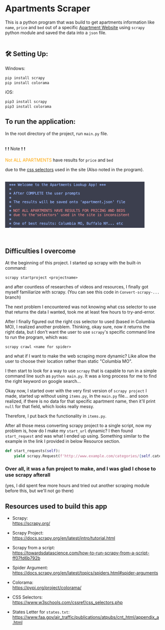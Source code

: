 # Apartments Scraper

This is a python program that was build to get apartments information like `name`, `price` and `bed` out of a specific [Apartment Website](https://www.apartments.com/) using `scrapy` python module and saved the data into a `json` file.
<br/>
<br/>

## :hammer_and_wrench: Setting Up:

Windows:

```
pip install scrapy
pip install colorama
```

iOS:

```
pip3 install scrapy
pip3 install colorama
```

## To run the application:

In the root directory of the project, run `main.py` file.
<br/>
<br/>

:heavy_exclamation_mark: :heavy_exclamation_mark: <span>Note </span>:heavy_exclamation_mark: :heavy_exclamation_mark:

<span style="color:orange">Not ALL APARTMENTS</span>
have results for `price` and `bed`</p>
due to the [css selectors](https://www.w3schools.com/cssref/css_selectors.php) used in the site (Also noted in the program).
<br/>
<br/>

![Display in program](./assets/Disclaimer.png)

<br/>

## Difficulties I overcome

At the beginning of this project. I started up scrapy with the built-in command:

```
scrapy startproject <projectname>
```

and after countless of researches of videos and resources, I finally got myself familiarize with scrapy. (You can see this code in `Convert-scrapy-...` branch)

The next problem I encountered was not knowing what css selector to use that returns the data I wanted, took me at least few hours to try-and-error.</p>

After I finally figured out the right css selector to used (based in Columbia MO), I realized another problem.
Thinking, okay sure, now it returns the right data, but I don't want the user to use `scrapy`'s specific command line to run the program, which was:

```
scrapy crawl <name for spider>
```

and what if I want to make the web scraping more dynamic? Like allow the user to choose their location rather than static "Columbia MO".

I then start to look for a way to use `scrapy` that is capable to run in a simple command line such as `python main.py`. It was a long process for me to find the right keyword on google search...

Okay now, I started over with the very first version of `scrapy project` I made, started up without using `items.py`, in the `main.py` file... and soon realized, if there is no data for that specific apartment name, then it'll print `null` for that field, which looks really messy.

Therefore, I put back the functionality in `items.py`.

After all those mess converting scrapy project to a single script, now my problem is, how do I make my `start_url` dynamic? I then found `start_request` and was what I ended up using. Something similar to the example in the link I provided in below Resource section.

```python
def start_requests(self):
    yield scrapy.Request(f'http://www.example.com/categories/{self.category}')
```

<h3>Over all, it was a fun project to make, and I was glad I chose to use scrapy afterall</h3>
(yes, I did spent few more hours and tried out another scraping module before this, but we'll not go there)

<br/>

## Resources used to build this app

- Scrapy:</br>
  https://scrapy.org/

- Scrapy Project:</br>
  https://docs.scrapy.org/en/latest/intro/tutorial.html

- Scrapy from a script:</br>
  https://towardsdatascience.com/how-to-run-scrapy-from-a-script-ff07fd6b792b

- Spider Argument:</br>
  https://docs.scrapy.org/en/latest/topics/spiders.html#spider-arguments

- Colorama:</br>
  https://pypi.org/project/colorama/

- CSS Selectors:</br>
  https://www.w3schools.com/cssref/css_selectors.php

- States Letter for `states.txt`:</br>
  https://www.faa.gov/air_traffic/publications/atpubs/cnt_html/appendix_a.html
